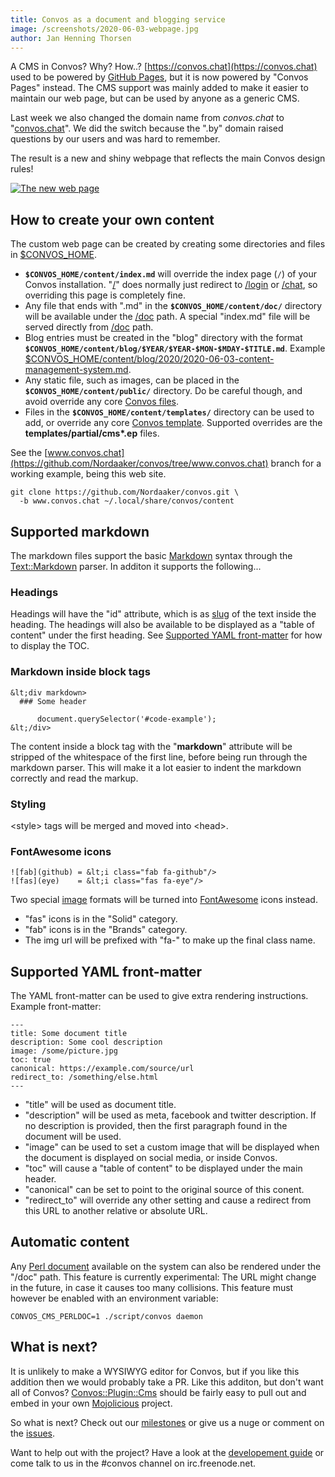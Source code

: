 ```yaml
---
title: Convos as a document and blogging service
image: /screenshots/2020-06-03-webpage.jpg
author: Jan Henning Thorsen
---
```


A CMS in Convos? Why? How..? [https://convos.chat](https://convos.chat) used to
be powered by [GitHub Pages](https://pages.github.com/), but it is now
powered by "Convos Pages" instead. The CMS support was mainly added to make
it easier to maintain our web page, but can be used by anyone as a generic CMS.

Last week we also changed the domain name from _convos.chat_ to
"[convos.chat](https://convos.chat)". We did the switch because the ".by"
domain raised questions by our users and was hard to remember.

The result is a new and shiny webpage that reflects the main Convos design
rules!

[![The new web page](/screenshots/2020-06-03-webpage.jpg)](/screenshots/2020-06-03-webpage.jpg)

## How to create your own content

The custom web page can be created by creating some directories and files in
[$CONVOS_HOME](/doc/config#convos_home).

* __`$CONVOS_HOME/content/index.md`__ will override the index page (`/`) of
  your Convos installation. "[/](/)" does normally just redirect to
  [/login](https://demo.convos.chat/login) or [/chat](/chat), so overriding this page is completely
  fine.
* Any file that ends with ".md" in the __`$CONVOS_HOME/content/doc/`__
  directory will be available under the [/doc](/doc) path. A special "index.md"
  file will be served directly from [/doc](/doc) path.
* Blog entries must be created in the "blog" directory with the format
  __`$CONVOS_HOME/content/blog/$YEAR/$YEAR-$MON-$MDAY-$TITLE.md`__. Example
  [$CONVOS_HOME/content/blog/2020/2020-06-03-content-management-system.md](https://github.com/Nordaaker/convos/blob/www.convos.chat/blog/2020/2020-05-14-content-management-system.md).
* Any static file, such as images, can be placed in the
  __`$CONVOS_HOME/content/public/`__ directory. Do be careful though, and avoid
  override any core [Convos files](https://github.com/Nordaaker/convos/tree/master/public).
* Files in the __`$CONVOS_HOME/content/templates/`__ directory can be used to
  add, or override any core [Convos template](//github.com/Nordaaker/convos/tree/master/templates).
  Supported overrides are the __templates/partial/cms*.ep__ files.

See the [www.convos.chat](https://github.com/Nordaaker/convos/tree/www.convos.chat)
branch for a working example, being this web site.

    git clone https://github.com/Nordaaker/convos.git \
      -b www.convos.chat ~/.local/share/convos/content

## Supported markdown

The markdown files support the basic
[Markdown](http://daringfireball.net/projects/markdown/) syntax through the
[Text::Markdown](https://metacpan.org/pod/Text::Markdown) parser. In additon
it supports the following...

### Headings

Headings will have the "id" attribute, which is as
[slug](/doc/Mojo/Util#slugify) of the text inside the heading. The headings
will also be available to be displayed as a "table of content" under the first
heading. See [Supported YAML front-matter](#supported-yaml-front-matter) for
how to display the TOC.

### Markdown inside block tags

    &lt;div markdown>
      ### Some header

          document.querySelector('#code-example');
    &lt;/div>

The content inside a block tag with the "__markdown__" attribute will be
stripped of the whitespace of the first line, before being run through the
markdown parser. This will make it a lot easier to indent the markdown
correctly and read the markup.

### Styling

&lt;style> tags will be merged and moved into &lt;head>.

### FontAwesome icons

    ![fab](github) = &lt;i class="fab fa-github"/>
    ![fas](eye)    = &lt;i class="fas fa-eye"/>

Two special [image](https://daringfireball.net/projects/markdown/basics)
formats will be turned into [FontAwesome](https://fontawesome.com/icons) icons
instead.

* "fas" icons is in the "Solid" category.
* "fab" icons is in the "Brands" category.
* The img url will be prefixed with "fa-" to make up the final class name.

## Supported YAML front-matter

The YAML front-matter can be used to give extra rendering instructions.
Example front-matter:

    ---
    title: Some document title
    description: Some cool description
    image: /some/picture.jpg
    toc: true
    canonical: https://example.com/source/url
    redirect_to: /something/else.html
    ---

* "title" will be used as document title.
* "description" will be used as meta, facebook and twitter description. If no
  description is provided, then the first paragraph found in the document will
  be used.
* "image" can be used to set a custom image that will be displayed when the
  document is displayed on social media, or inside Convos.
* "toc" will cause a "table of content" to be displayed under the main header.
* "canonical" can be set to point to the original source of this conent.
* "redirect_to" will override any other setting and cause a redirect from
  this URL to another relative or absolute URL.

## Automatic content

Any [Perl document](/doc/Convos) available on the system can also be rendered
under the "/doc" path. This feature is currently experimental: The URL might
change in the future, in case it causes too many collisions. This feature
must however be enabled with an environment variable:

    CONVOS_CMS_PERLDOC=1 ./script/convos daemon

## What is next?

It is unlikely to make a WYSIWYG editor for Convos, but if you like this
addition then we would probably take a PR. Like this additon, but don't
want all of Convos? [Convos::Plugin::Cms](https://github.com/Nordaaker/convos/blob/master/lib/Convos/Plugin/Cms.pm)
should be fairly easy to pull out and embed in your own
[Mojolicious](https://mojolicious.org/) project.

So what is next? Check out our
[milestones](https://github.com/nordaaker/convos/milestones) or give us a nuge
or comment on the [issues](https://github.com/nordaaker/convos/issues).

Want to help out with the project? Have a look at the
[developement guide](/doc/develop) or come talk to us in the #convos channel
on irc.freenode.net.
